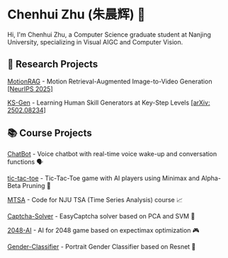 # Chenhui Zhu (朱晨辉) 👋

Hi, I'm Chenhui Zhu, a Computer Science graduate student at Nanjing University, specializing in Visual AIGC and Computer Vision.

## 🔬 Research Projects

[MotionRAG](https://github.com/MCG-NJU/MotionRAG) - Motion Retrieval-Augmented Image-to-Video Generation [[NeurIPS 2025]](https://arxiv.org/abs/2509.26391) 

[KS-Gen](https://github.com/MCG-NJU/KS-Gen) - Learning Human Skill Generators at Key-Step Levels  [[arXiv: 2502.08234]](https://arxiv.org/abs/2502.08234)

## 📚 Course Projects
[ChatBot](https://github.com/flateon/ChatBot) - Voice chatbot with real-time voice wake-up and conversation functions 🗣️

[tic-tac-toe](https://github.com/flateon/tic-tac-toe) - Tic-Tac-Toe game with AI players using Minimax and Alpha-Beta Pruning 🎯

[MTSA](https://github.com/flateon/MTSA) - Code for NJU TSA (Time Series Analysis) course 📈

[Captcha-Solver](https://github.com/flateon/Captcha-Solver) - EasyCaptcha solver based on PCA and SVM 🔐

[2048-AI](https://github.com/flateon/2048-AI) - AI for 2048 game based on expectimax optimization 🎮

[Gender-Classifier](https://github.com/flateon/Gender-Classifier) - Portrait Gender Classifier based on Resnet 👤
